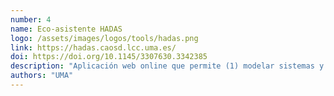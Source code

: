 ```yaml
---
number: 4
name: Eco-asistente HADAS
logo: /assets/images/logos/tools/hadas.png
link: https://hadas.caosd.lcc.uma.es/
doi: https://doi.org/10.1145/3307630.3342385
description: "Aplicación web online que permite (1) modelar sistemas y recopilar métricas de atributos de calidad complejos en un repositorio colaborativo en la nube, y (2) razonar sobre ellos proporcionando gráficas y consejos estadísticos de optimización a desarrolladores."
authors: "UMA"
---
```

